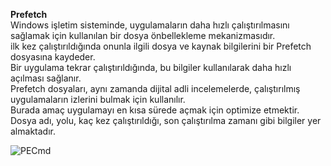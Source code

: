 **Prefetch**<br/>
Windows işletim sisteminde, uygulamaların daha hızlı çalıştırılmasını sağlamak için kullanılan bir dosya önbellekleme mekanizmasıdır.<br/>
ilk kez çalıştırıldığında onunla ilgili dosya ve kaynak bilgilerini bir Prefetch dosyasına kaydeder.<br/>
Bir uygulama tekrar çalıştırıldığında, bu bilgiler kullanılarak daha hızlı açılması sağlanır. <br/>
Prefetch dosyaları, aynı zamanda dijital adli incelemelerde, çalıştırılmış uygulamaların izlerini bulmak için kullanılır.<br/>
Burada amaç uygulamayı en kısa sürede açmak için optimize etmektir.<br/>
Dosya adı, yolu, kaç kez çalıştırıldığı, son çalıştırılma zamanı gibi bilgiler yer almaktadır.<br/>

![PECmd](https://github.com/user-attachments/assets/bb548cc1-d05c-4478-aaa6-1458a4d1033b)


